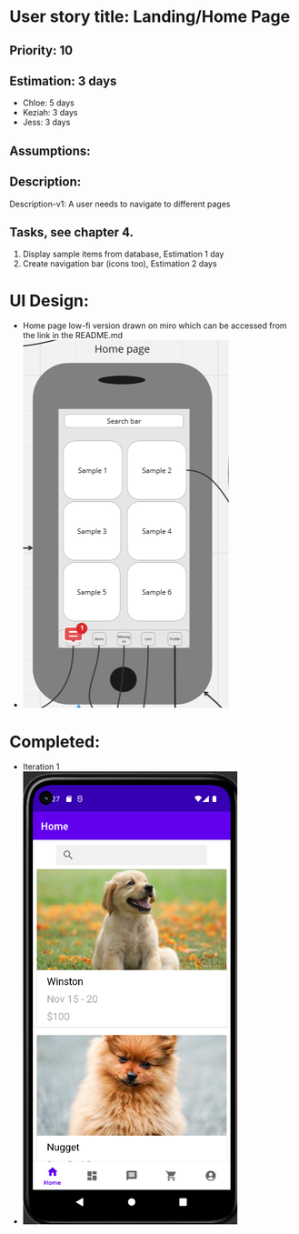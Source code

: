 
# User story title: Landing/Home Page

## Priority: 10 

## Estimation:  3 days

* Chloe: 5 days 
* Keziah: 3 days
* Jess: 3 days

## Assumptions:

## Description:

Description-v1: A user needs to navigate to different pages

## Tasks, see chapter 4.

1. Display sample items from database, Estimation 1 day
2. Create navigation bar (icons too), Estimation 2 days


# UI Design:
* Home page low-fi version drawn on miro which can be accessed from the link in the README.md
* ![image](/images/home_page.png)

# Completed:
* Iteration 1
* ![image](/images/home_page_finished.png)

